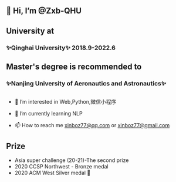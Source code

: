 
##  👋 Hi, I’m @Zxb-QHU
## University at 
### ✨Qinghai University✨ 2018.9-2022.6
## Master's degree is recommended to 
### ✨Nanjing University of Aeronautics and Astronautics✨

##
- 👀 I’m interested in Web,Python,微信小程序
- 🌱 I’m currently learning NLP

- 📫 How to reach me 
xinboz77@qq.com or xinboz77@gmail.com

## Prize
- Asia super challenge (20-21)-The second prize
- 2020 CCSP Northwest - Bronze medal
- 2020 ACM West Silver medal 🌟

<!---
Zxb-QHU/Zxb-QHU is a ✨ special ✨ repository because its `README.md` (this file) appears on your GitHub profile.
You can click the Preview link to take a look at your changes.
--->
